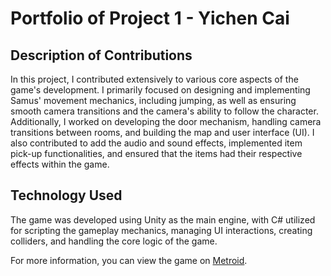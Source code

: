 # Portfolio of Project 1 - Yichen Cai

## Description of Contributions
In this project, I contributed extensively to various core aspects of the game's development. I primarily focused on designing and implementing Samus' movement mechanics, including jumping, as well as ensuring smooth camera transitions and the camera's ability to follow the character. Additionally, I worked on developing the door mechanism, handling camera transitions between rooms, and building the map and user interface (UI). I also contributed to add the audio and sound effects, implemented item pick-up functionalities, and ensured that the items had their respective effects within the game.

## Technology Used
The game was developed using Unity as the main engine, with C# utilized for scripting the gameplay mechanics, managing UI interactions, creating colliders, and handling the core logic of the game.

For more information, you can view the game on [Metroid](https://alexcai.itch.io/metroid).
